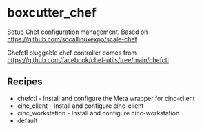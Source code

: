 # boxcutter_chef

Setup Chef configuration management. Based on
https://github.com/socallinuxexpo/scale-chef

Chefctl pluggable chef controller comes from
https://github.com/facebook/chef-utils/tree/main/chefctl

## Recipes

- chefctl - Install and configure the Meta wrapper for cinc-client
- cinc_client - Install and configure cinc-client
- cinc_workstation - Install and configure cinc-workstation
- default
